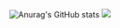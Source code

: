 ![Anurag's GitHub stats](https://github-readme-stats.vercel.app/api?username=ByeoliKim&show_icons=true&theme=cobalt2)
<img src="https://img.shields.io/badge/React-#1C77EF?style=flat-square&logo=로고명&logoColor=로고색"/>
